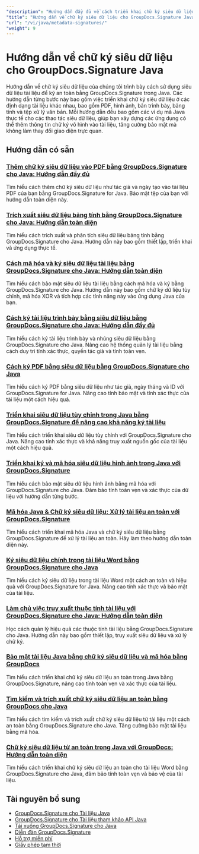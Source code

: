 ```yaml
---
"description": "Hướng dẫn đầy đủ về cách triển khai chữ ký siêu dữ liệu ẩn trong nhiều định dạng tài liệu khác nhau bằng GroupDocs.Signature cho Java."
"title": "Hướng dẫn về chữ ký siêu dữ liệu cho GroupDocs.Signature Java"
"url": "/vi/java/metadata-signatures/"
"weight": 9
---
```


# Hướng dẫn về chữ ký siêu dữ liệu cho GroupDocs.Signature Java

Hướng dẫn về chữ ký siêu dữ liệu của chúng tôi trình bày cách sử dụng siêu dữ liệu tài liệu để ký an toàn bằng GroupDocs.Signature trong Java. Các hướng dẫn từng bước này bao gồm việc triển khai chữ ký siêu dữ liệu ở các định dạng tài liệu khác nhau, bao gồm PDF, hình ảnh, bản trình bày, bảng tính và tệp xử lý văn bản. Mỗi hướng dẫn đều bao gồm các ví dụ mã Java thực tế cho các thao tác siêu dữ liệu, giúp bạn xây dựng các ứng dụng có thể thêm thông tin chữ ký vô hình vào tài liệu, tăng cường bảo mật mà không làm thay đổi giao diện trực quan.

## Hướng dẫn có sẵn

### [Thêm chữ ký siêu dữ liệu vào PDF bằng GroupDocs.Signature cho Java: Hướng dẫn đầy đủ](./groupdocs-signature-java-add-metadata-to-pdfs/)
Tìm hiểu cách thêm chữ ký siêu dữ liệu như tác giả và ngày tạo vào tài liệu PDF của bạn bằng GroupDocs.Signature for Java. Bảo mật tệp của bạn với hướng dẫn toàn diện này.

### [Trích xuất siêu dữ liệu bảng tính bằng GroupDocs.Signature cho Java: Hướng dẫn toàn diện](./extract-spreadsheet-metadata-groupdocs-signature-java/)
Tìm hiểu cách trích xuất và phân tích siêu dữ liệu bảng tính bằng GroupDocs.Signature cho Java. Hướng dẫn này bao gồm thiết lập, triển khai và ứng dụng thực tế.

### [Cách mã hóa và ký siêu dữ liệu tài liệu bằng GroupDocs.Signature cho Java: Hướng dẫn toàn diện](./encrypt-sign-metadata-groupdocs-java/)
Tìm hiểu cách bảo mật siêu dữ liệu tài liệu bằng cách mã hóa và ký bằng GroupDocs.Signature cho Java. Hướng dẫn này bao gồm chữ ký dữ liệu tùy chỉnh, mã hóa XOR và tích hợp các tính năng này vào ứng dụng Java của bạn.

### [Cách ký tài liệu trình bày bằng siêu dữ liệu bằng GroupDocs.Signature cho Java: Hướng dẫn đầy đủ](./groupdocs-signature-java-sign-presentation-metadata/)
Tìm hiểu cách ký tài liệu trình bày và nhúng siêu dữ liệu bằng GroupDocs.Signature cho Java. Nâng cao hệ thống quản lý tài liệu bằng cách duy trì tính xác thực, quyền tác giả và tính toàn vẹn.

### [Cách ký PDF bằng siêu dữ liệu bằng GroupDocs.Signature cho Java](./sign-pdf-metadata-groupdocs-signature-java/)
Tìm hiểu cách ký PDF bằng siêu dữ liệu như tác giả, ngày tháng và ID với GroupDocs.Signature for Java. Nâng cao tính bảo mật và tính xác thực của tài liệu một cách hiệu quả.

### [Triển khai siêu dữ liệu tùy chỉnh trong Java bằng GroupDocs.Signature để nâng cao khả năng ký tài liệu](./implement-custom-metadata-java-groupdocs-signature/)
Tìm hiểu cách triển khai siêu dữ liệu tùy chỉnh với GroupDocs.Signature cho Java. Nâng cao tính xác thực và khả năng truy xuất nguồn gốc của tài liệu một cách hiệu quả.

### [Triển khai ký và mã hóa siêu dữ liệu hình ảnh trong Java với GroupDocs.Signature](./groupdocs-signature-java-image-metadata-encryption/)
Tìm hiểu cách bảo mật siêu dữ liệu hình ảnh bằng mã hóa với GroupDocs.Signature cho Java. Đảm bảo tính toàn vẹn và xác thực của dữ liệu với hướng dẫn từng bước.

### [Mã hóa Java & Chữ ký siêu dữ liệu: Xử lý tài liệu an toàn với GroupDocs.Signature](./java-encryption-metadata-signature-groupdocs-signature/)
Tìm hiểu cách triển khai mã hóa Java và chữ ký siêu dữ liệu bằng GroupDocs.Signature để xử lý tài liệu an toàn. Hãy làm theo hướng dẫn toàn diện này.

### [Ký siêu dữ liệu chính trong tài liệu Word bằng GroupDocs.Signature cho Java](./master-metadata-signing-word-docs-groupdocs-signature-java/)
Tìm hiểu cách ký siêu dữ liệu trong tài liệu Word một cách an toàn và hiệu quả với GroupDocs.Signature for Java. Nâng cao tính xác thực và bảo mật của tài liệu.

### [Làm chủ việc truy xuất thuộc tính tài liệu với GroupDocs.Signature cho Java: Hướng dẫn toàn diện](./groupdocs-signature-java-document-properties-tutorial/)
Học cách quản lý hiệu quả các thuộc tính tài liệu bằng GroupDocs.Signature cho Java. Hướng dẫn này bao gồm thiết lập, truy xuất siêu dữ liệu và xử lý chữ ký.

### [Bảo mật tài liệu Java bằng chữ ký siêu dữ liệu và mã hóa bằng GroupDocs](./java-metadata-signature-encryption-groupdocs/)
Tìm hiểu cách triển khai chữ ký siêu dữ liệu an toàn trong Java bằng GroupDocs.Signature, nâng cao tính toàn vẹn và xác thực của tài liệu.

### [Tìm kiếm và trích xuất chữ ký siêu dữ liệu an toàn bằng GroupDocs cho Java](./groupdocs-signature-secure-metadata-search-java/)
Tìm hiểu cách tìm kiếm và trích xuất chữ ký siêu dữ liệu từ tài liệu một cách an toàn bằng GroupDocs.Signature cho Java. Tăng cường bảo mật tài liệu bằng mã hóa.

### [Chữ ký siêu dữ liệu từ an toàn trong Java với GroupDocs: Hướng dẫn toàn diện](./secure-word-metadata-signatures-java-groupdocs/)
Tìm hiểu cách triển khai chữ ký siêu dữ liệu an toàn cho tài liệu Word bằng GroupDocs.Signature cho Java, đảm bảo tính toàn vẹn và bảo vệ của tài liệu.

## Tài nguyên bổ sung

- [GroupDocs.Signature cho Tài liệu Java](https://docs.groupdocs.com/signature/java/)
- [GroupDocs.Signature cho Tài liệu tham khảo API Java](https://reference.groupdocs.com/signature/java/)
- [Tải xuống GroupDocs.Signature cho Java](https://releases.groupdocs.com/signature/java/)
- [Diễn đàn GroupDocs.Signature](https://forum.groupdocs.com/c/signature)
- [Hỗ trợ miễn phí](https://forum.groupdocs.com/)
- [Giấy phép tạm thời](https://purchase.groupdocs.com/temporary-license/)